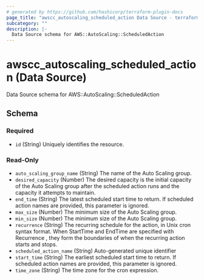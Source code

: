 ```yaml
---
# generated by https://github.com/hashicorp/terraform-plugin-docs
page_title: "awscc_autoscaling_scheduled_action Data Source - terraform-provider-awscc"
subcategory: ""
description: |-
  Data Source schema for AWS::AutoScaling::ScheduledAction
---
```


# awscc_autoscaling_scheduled_action (Data Source)

Data Source schema for AWS::AutoScaling::ScheduledAction



<!-- schema generated by tfplugindocs -->
## Schema

### Required

- `id` (String) Uniquely identifies the resource.

### Read-Only

- `auto_scaling_group_name` (String) The name of the Auto Scaling group.
- `desired_capacity` (Number) The desired capacity is the initial capacity of the Auto Scaling group after the scheduled action runs and the capacity it attempts to maintain.
- `end_time` (String) The latest scheduled start time to return. If scheduled action names are provided, this parameter is ignored.
- `max_size` (Number) The minimum size of the Auto Scaling group.
- `min_size` (Number) The minimum size of the Auto Scaling group.
- `recurrence` (String) The recurring schedule for the action, in Unix cron syntax format. When StartTime and EndTime are specified with Recurrence , they form the boundaries of when the recurring action starts and stops.
- `scheduled_action_name` (String) Auto-generated unique identifier
- `start_time` (String) The earliest scheduled start time to return. If scheduled action names are provided, this parameter is ignored.
- `time_zone` (String) The time zone for the cron expression.


